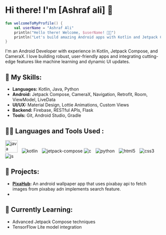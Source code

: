 # Hi there! I'm [Ashraf ali] 👋
```kotlin
fun welcomeToMyProfile() {
    val userName = "Ashraf Ali"
    println("Hello there! Welcome, $userName! 👨‍💻")
    println("Let's build amazing Android apps with Kotlin and Jetpack Compose 🚀")
}
```
I'm an Android Developer with experience in Kotlin, Jetpack Compose, and CameraX. I love building robust, user-friendly apps and integrating cutting-edge features like machine learning and dynamic UI updates.

## 🚀 My Skills:
- **Languages:** Kotlin, Java, Python
- **Android:** Jetpack Compose, CameraX, Navigation, Retrofit, Room, ViewModel, LiveData
- **UI/UX:** Material Design, Lottie Animations, Custom Views
- **Backend:** Firebase, RESTful APIs, Flask
- **Tools:** Git, Android Studio, Gradle

## :technologist: Languages and Tools Used :
<p align="left"> 
<img src="https://user-images.githubusercontent.com/25181517/117201156-9a724800-adec-11eb-9a9d-3cd0f67da4bc.png" alt="java" width="40" height="auto" style="margin-right: 10px;"/>
<img src="https://img.shields.io/badge/Kotlin-0095D5?style=for-the-badge&logo=kotlin&logoColor=white" alt="kotlin" style="margin-right: 10px;"/>
<img src="https://img.shields.io/badge/Jetpack%20Compose-4285F4?style=for-the-badge&logo=jetpack-compose&logoColor=white" alt="jetpack-compose"/>
<img src="https://img.shields.io/badge/C-00599C?style=for-the-badge&logo=c&logoColor=white" alt="c" style="margin-right: 10px;"/>
<img src="https://img.shields.io/badge/Python-3776AB?style=for-the-badge&logo=python&logoColor=white" alt="python" style="margin-right: 10px;"/>
<img src="https://img.shields.io/badge/HTML5-E34F26?style=for-the-badge&logo=html5&logoColor=white" alt="html5" style="margin-right: 10px;"/>
<img src="https://img.shields.io/badge/CSS3-1572B6?style=for-the-badge&logo=css3&logoColor=white" alt="css3" style="margin-right: 10px;"/>
<img src="https://img.shields.io/badge/JavaScript-F7DF1E?style=for-the-badge&logo=javascript&logoColor=black" alt="js" style="margin-right: 10px;"/>
</p>

## 💼 Projects:
- **[PixaHub](https://github.com/Ashraf2k4/PixaHub):** An android wallpaper app that uses pixabay api to fetch images from pixabay adn implements search feature.
-

## 🌱 Currently Learning:
- Advanced Jetpack Compose techniques
- TensorFlow Lite model integration
